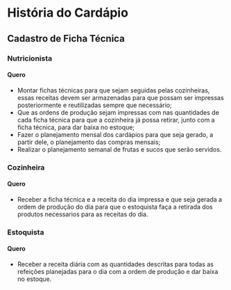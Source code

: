 # História do Cardápio

## Cadastro de Ficha Técnica

### Nutricionista

#### Quero

- Montar fichas técnicas para que sejam seguidas pelas cozinheiras, essas receitas devem ser armazenadas para que possam ser impressas posteriormente e reutilizadas sempre que necessário;
- Que as ordens de produção sejam impressas com nas quantidades de cada ficha técnica para que a cozinheira já possa retirar, junto com a ficha técnica, para dar baixa no estoque;
- Fazer o planejamento mensal dos cardápios para que seja gerado, a partir dele, o planejamento das compras mensais;
- Realizar o planejamento semanal de frutas e sucos que serão servidos.

### Cozinheira

#### Quero

- Receber a ficha técnica e a receita do dia impressa e que seja gerada a ordem de produção do dia para que o estoquista faça a retirada dos produtos necessarios para as receitas do dia.

### Estoquista

#### Quero

- Receber a receita diária com as quantidades descritas para todas as refeições planejadas para o dia com a ordem de produção e dar baixa no estoque.
